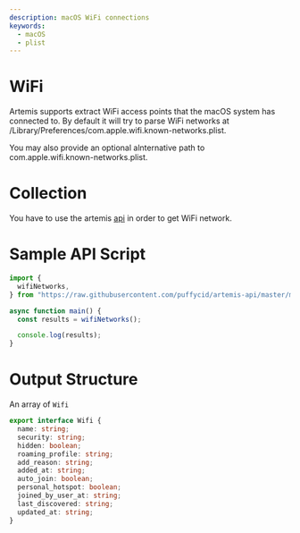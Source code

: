 ```yaml
---
description: macOS WiFi connections
keywords:
  - macOS
  - plist
---
```


# WiFi

Artemis supports extract WiFi access points that the macOS system has connected
to. By default it will try to parse WiFi networks at
/Library/Preferences/com.apple.wifi.known-networks.plist.

You may also provide an optional alnternative path to
com.apple.wifi.known-networks.plist.

# Collection

You have to use the artemis [api](../../API/overview.md) in order to get WiFi
network.

# Sample API Script

```typescript
import {
  wifiNetworks,
} from "https://raw.githubusercontent.com/puffycid/artemis-api/master/mod.ts";

async function main() {
  const results = wifiNetworks();

  console.log(results);
}
```

# Output Structure

An array of `Wifi`

```typescript
export interface Wifi {
  name: string;
  security: string;
  hidden: boolean;
  roaming_profile: string;
  add_reason: string;
  added_at: string;
  auto_join: boolean;
  personal_hotspot: boolean;
  joined_by_user_at: string;
  last_discovered: string;
  updated_at: string;
}
```
